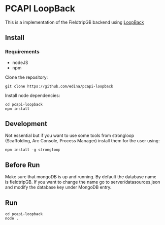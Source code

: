 PCAPI LoopBack
==============

This is a implementation of the FieldtripGB backend using [LoopBack](https://strongloop.com/node-js/loopback-framework/)

Install
-------

### Requirements
- nodeJS
- npm


Clone the repository:

```
git clone https://github.com/edina/pcapi-loopback
```



Install node dependencies:

```
cd pcapi-loopback
npm install
```

Development
-----------

Not essential but if you want to use some tools from strongloop (Scaffolding, Arc Console, Process Manager) install them for the user using:

```
npm install -g strongloop
```

Before Run
---

Make sure that mongoDB is up and running. By default the database name is fieldtripGB. If you want to change the name go to server/datasources.json
and modify the database key under MongoDB entry.

Run
---

```
cd pcapi-loopback
node .
```